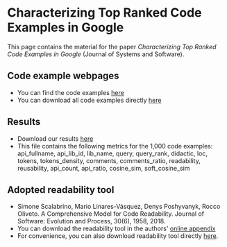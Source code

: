 # Characterizing Top Ranked Code Examples in Google

This page contains the material for the paper *Characterizing Top Ranked Code Examples in Google* (Journal of Systems and Software).

## Code example webpages

- You can find the code examples [here](./code-examples)
- You can download all code examples directly [here](./code-examples/code-examples.zip)

## Results

- Download our results [here](./dataset/dataset.csv)
- This file contains the following metrics for the 1,000 code examples: api_fullname, api_lib_id, lib_name, query, query_rank, didactic, loc, tokens, tokens_density, comments, comments_ratio, readability, reusability, api_count, api_ratio, cosine_sim, soft_cosine_sim

## Adopted readability tool

- Simone Scalabrino, Mario Linares-Vásquez, Denys Poshyvanyk, Rocco Oliveto. A Comprehensive Model for Code Readability. Journal of Software: Evolution and Process, 30(6), 1958, 2018.
- You can download the readability tool in the authors' [online appendix](https://dibt.unimol.it/report/readability)
- For convenience, you can also download readability tool directly [here](./readability-tool/readability.zip).
